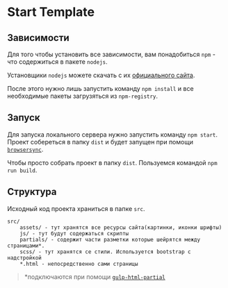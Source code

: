 # Start Template

## Зависимости

Для того чтобы установить все зависимости, вам понадобиться 
`npm` - что содержиться в пакете `nodejs`.

Установщики `nodejs` можете скачать с их [официального сайта](https://nodejs.org/en/download/).

После этого нужно лишь запустить команду `npm install` и все необходимые пакеты загрузяться из `npm-registry`.

## Запуск

Для запуска локального сервера нужно запустить команду
`npm start`. Проект собереться в папку `dist` и будет запущен при помощи [`browsersync`](https://browsersync.io/).

Чтобы просто собрать проект в папку `dist`. Пользуемся командой `npm run build`.

## Структура

Исходный код проекта храниться в папке `src`.

```
src/
    assets/ - тут хранятся все ресурсы сайта(картинки, иконки шрифты)
    js/ - тут будут содержаться скрипты
    partials/ - содержит части разметки которые шейрятся между страницами*. 
    scss/ - тут хранятся се стили. Используется bootstrap с надстройкой
    *.html - непосредственно сами страницы
``` 
> *подключаются при помощи [`gulp-html-partial`](https://github.com/xkxd/gulp-html-partial)
